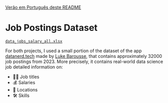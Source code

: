 [Verão em Português deste README](README-ptbr.md)

# Job Postings Dataset

 [`data_jobs_salary_all.xlsx`](data_jobs_salary_all.xlsx)

 For both projects, I used a small portion of the dataset of the app [datanerd.tech](https://datanerd.tech/) made by [Luke Barousse](https://www.lukebarousse.com/), that contains approximately 32000 job postings from 2023. More precisely, it contains real-world data science job detailed information on:

 - 👨‍💼 Job titles
 - 💰 Salaries
 - 📍 Locations
 - 🛠️ Skills
